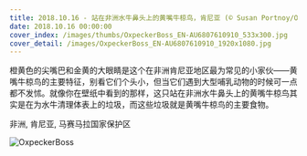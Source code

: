 ```yaml
---
title: 2018.10.16 - 站在非洲水牛鼻头上的黄嘴牛椋鸟，肯尼亚 (© Susan Portnoy/Offset)
date: 2018.10.16 00:00:00
cover_index: /images/thumbs/OxpeckerBoss_EN-AU6807610910_533x300.jpg
cover_detail: /images/OxpeckerBoss_EN-AU6807610910_1920x1080.jpg
---
```


橙黄色的尖嘴巴和金黄的大眼睛是这个在非洲肯尼亚地区最为常见的小家伙——黄嘴牛椋鸟的主要特征，别看它们个头小，但当它们遇到大型哺乳动物的时候可一点都不发怵。就像你在壁纸中看到的那样，这只站在非洲水牛鼻头上的黄嘴牛椋鸟其实是在为水牛清理体表上的垃圾，而这些垃圾就是黄嘴牛椋鸟的主要食物。

非洲, 肯尼亚, 马赛马拉国家保护区

![OxpeckerBoss](/images/OxpeckerBoss_EN-AU6807610910_1920x1080.jpg)
